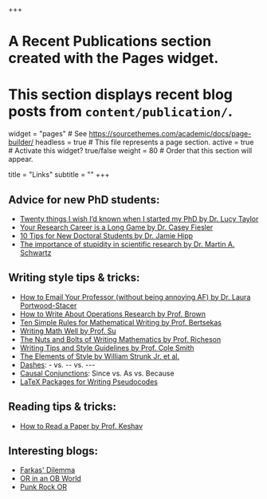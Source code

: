 +++
# A Recent Publications section created with the Pages widget.
# This section displays recent blog posts from `content/publication/`.

widget = "pages"  # See https://sourcethemes.com/academic/docs/page-builder/
headless = true  # This file represents a page section.
active = true  # Activate this widget? true/false
weight = 80  # Order that this section will appear.

title = "Links"
subtitle = ""
+++
## Advice for new PhD students:
* [Twenty things I wish I’d known when I started my PhD by Dr. Lucy Taylor](https://www.nature.com/articles/d41586-018-07332-x)
* [Your Research Career is a Long Game by Dr. Casey Fiesler](https://cfiesler.medium.com/advice-for-new-phd-students-your-research-career-is-a-long-game-4721abbd80ac)
* [10 Tips for New Doctoral Students by Dr. Jamie Hipp](https://www.insidehighered.com/advice/2019/03/19/advice-students-just-beginning-their-phds-opinion)
* [The importance of stupidity in scientific research by Dr. Martin A. Schwartz](https://doi.org/10.1242/jcs.033340)
## Writing style tips & tricks:
* [How to Email Your Professor (without being annoying AF) by Dr. Laura Portwood-Stacer](https://medium.com/@lportwoodstacer/how-to-email-your-professor-without-being-annoying-af-cf64ae0e4087#.uqea1c9tx)
* [How to Write About Operations Research by Prof. Brown](https://faculty.nps.edu/gbrown/docs/Brown-%20howtowriteaboutor3.pdf)
* [Ten Simple Rules for Mathematical Writing by Prof. Bertsekas](http://www.mit.edu/~dimitrib/Ten_Rules.pdf)
* [Writing Math Well by Prof. Su](https://math.hmc.edu/su/writing-math-well/)
* [The Nuts and Bolts of Writing Mathematics by Prof. Richeson](https://divisbyzero.com/2009/09/17/the-nuts-and-bolts-of-writing-mathematics-2/)
* [Writing Tips and Style Guidelines by Prof. Cole Smith](http://jcsmith.people.clemson.edu/tips/Tips_Home.html)
* [The Elements of Style by William Strunk Jr. et al.](http://a.co/eROzGjT)
* [Dashes](https://tex.stackexchange.com/questions/3819/dashes-vs-vs#3821): - vs. -- vs. ---
* [Causal Conjunctions](https://www.merriam-webster.com/words-at-play/since-as-because-usage): Since vs. As vs. Because
* [LaTeX Packages for Writing Pseudocodes](https://tex.stackexchange.com/questions/229355/algorithm-algorithmic-algorithmicx-algorithm2e-algpseudocode-confused)
## Reading tips & tricks:
* [How to Read a Paper by Prof. Keshav](http://ccr.sigcomm.org/online/files/p83-keshavA.pdf)
## Interesting blogs:
* [Farkas' Dilemma](https://farkasdilemma.wordpress.com/)
* [OR in an OB World](https://orinanobworld.blogspot.com/)
* [Punk Rock OR](https://punkrockor.com/)
